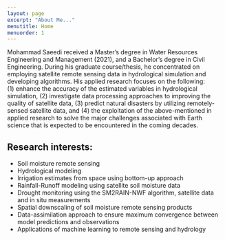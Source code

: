 ```yaml
---
layout: page
excerpt: "About Me..."
menutitle: Home
menuorder: 1
---
```


 Mohammad Saeedi received a Master’s degree in Water Resources Engineering and Management (2021), and a Bachelor’s degree in Civil Engineering. During his graduate course/thesis, he concentrated on employing satellite remote sensing data in hydrological simulation and developing algorithms.
His applied research focuses on the following:<br/> 
(1) enhance the accuracy of the estimated variables in hydrological simulation, (2) investigate data processing approaches to improving the quality of satellite data, (3) predict natural disasters by utilizing remotely-sensed satellite data, and (4) the exploitation of the above-mentioned in applied research to solve the major challenges associated with Earth science that is expected to be encountered in the coming decades.
 

## Research interests:

-	Soil moisture remote sensing
-	Hydrological modeling
-	Irrigation estimates from space using bottom-up approach
-	Rainfall-Runoff modeling using satellite soil moisture data
-	Drought monitoring using the SM2RAIN-NWF algorithm, satellite data and in situ measurements
-	Spatial downscaling of soil moisture remote sensing products
-	Data-assimilation approach to ensure maximum convergence between model predictions and observations
-	Applications of machine learning to remote sensing and hydrology



